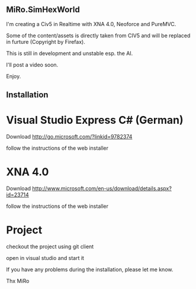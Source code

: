 MiRo.SimHexWorld
----------------
I'm creating a Civ5 in Realtime with XNA 4.0, Neoforce and PureMVC.

Some of the content/assets is directly taken from CIV5 and will be replaced in furture (Copyright by Firefax).

This is still in development and unstable esp. the AI.

I'll post a video soon.

Enjoy.

Installation
------------

Visual Studio Express C# (German)
=================================

Download http://go.microsoft.com/?linkid=9782374

follow the instructions of the web installer

XNA 4.0
============

Download http://www.microsoft.com/en-us/download/details.aspx?id=23714

follow the instructions of the web installer

Project
=============

checkout the project using git client

open in visual studio and start it


If you have any problems during the installation, please let me know.

Thx
MiRo